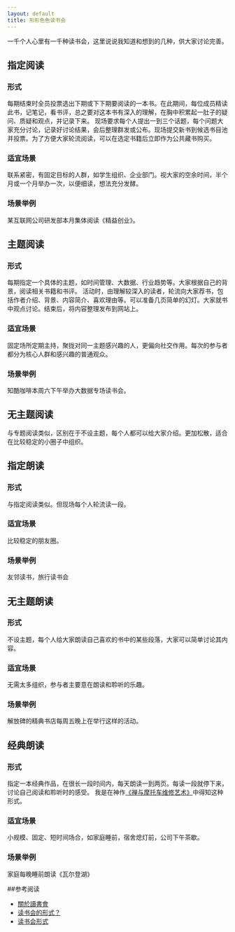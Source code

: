 ```yaml
---
layout: default
title: 形形色色读书会
---
```

一千个人心里有一千种读书会，这里说说我知道和想到的几种，供大家讨论完善。

## 指定阅读
### 形式
每期结束时全员投票选出下期或下下期要阅读的一本书。在此期间，每位成员精读此书，记笔记，看书评，总之要对这本书有深入的理解，在胸中积累起一肚子的疑问、质疑和观点，并记录下来。
现场要求每个人提出一到三个话题，每个问题大家充分讨论，记录好讨论结果，会后整理群发或公布。现场提交新书到候选书目池并投票。为了方便大家轮流阅读，可以在选定书籍后立即作为公共藏书购买。
### 适宜场景
联系紧密，有固定目标的人群，如学生组织、企业部门。视大家的空余时间，半个月或一个月举办一次，以便细读，想法充分发酵。
### 场景举例
某互联网公司研发部本月集体阅读《精益创业》。

## 主题阅读
### 形式
每期指定一个具体的主题，如时间管理、大数据、行业趋势等。大家根据自己的背景，阅读相关书籍和书评。
活动时，由理解较深入的读者，轮流向大家荐书，包括作者介绍、背景、内容简介、喜欢理由等。可以准备几页简单的幻灯。大家就书中观点讨论。结束后，将内容整理发布到网站上。
### 适宜场景
固定场所定期主持，聚拢对同一主题感兴趣的人，更偏向社交作用。每次的参与者都分为核心人群和感兴趣的普通观众。
### 场景举例
知酷咖啡本周六下午举办大数据专场读书会。

## 无主题阅读
与专题阅读类似，区别在于不设主题，每个人都可以给大家介绍。更加松散，适合在比较稳定的小圈子中组织。

## 指定朗读
### 形式
与指定阅读类似。但现场每个人轮流读一段。
### 适宜场景
比较稳定的朋友圈。
### 场景举例
友邻读书，旅行读书会

## 无主题朗读
### 形式
不设主题，每个人给大家朗读自己喜欢的书中的某些段落，大家可以简单讨论其内容。
### 适宜场景
无需太多组织，参与者主要意在朗读和聆听的乐趣。
### 场景举例
解放碑的精典书店每周五晚上在举行这样的活动。

## 经典朗读
### 形式
指定一本经典作品，在很长一段时间内，每天朗读一到两页。每读一段就停下来，讨论自己阅读和聆听时的感受。
我是在神作[《禅与摩托车维修艺术》](http://book.douban.com/subject/6811366/)中得知这种形式。
### 适宜场景
小规模、固定、短时间场合，如家庭睡前，宿舍熄灯前，公司下午茶歇。
### 场景举例
家庭每晚睡前朗读《瓦尔登湖》

##参考阅读
+ [關於讀書會](http://www.slideshare.net/xxc/about-book-club)
+ [读书会的形式？](http://www.douban.com/group/topic/13079395/)
+ [读书会形式](http://blog.sina.com.cn/s/blog_6764a0af0100zzgn.html)
